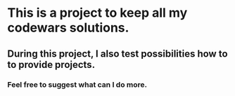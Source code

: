 # This is a project to keep all my codewars solutions. 
## During this project, I also test possibilities how to to provide projects.

### Feel free to suggest what can I do more.